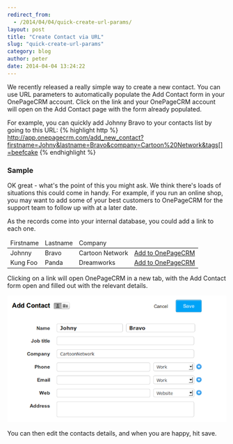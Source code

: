```yaml
---
redirect_from:
  - /2014/04/04/quick-create-url-params/
layout: post
title: "Create Contact via URL"
slug: "quick-create-url-params"
category: blog
author: peter
date: 2014-04-04 13:24:22
---
```


We recently released a really simple way to create a new contact.
You can use URL parameters to automatically populate the Add Contact form in your OnePageCRM account.
Click on the link and your OnePageCRM account will open on the Add Contact page with the form already populated.

For example, you can quickly add Johnny Bravo to your contacts list by going to this URL:
{% highlight http %}
http://app.onepagecrm.com/add_new_contact?firstname=Johny&lastname=Bravo&company=Cartoon%20Network&tags[]=beefcake
{% endhighlight %}

### Sample
OK great - what's the point of this you might ask.  We think there's loads of situations this could come in handy. For example, if you run an online shop, you may want to add some of your best customers to OnePageCRM for the support team to follow up with at a later date.

As the records come into your internal database, you could add a link to each one.

<table class="table">
  <thead>
    <tr>
      <td>
        Firstname
      </td>
      <td>
        Lastname
      </td>
      <td>
        Company
      </td>
    </tr>
  </thead>
  <tbody>
    <tr>
      <td>
        Johnny
      </td>
      <td>
        Bravo
      </td>
      <td>
        Cartoon Network
      </td>
      <td>
        <a target="blank" href="http://app.onepagecrm.com/add_new_contact?firstname=Johny&lastname=Bravo&company=Cartoon%20Network">Add to OnePageCRM </a>
      </td>
    </tr>
    <tr>
      <td>
        Kung Foo
      </td>
      <td>
        Panda
      </td>
      <td>
        Dreamworks
      </td>
      <td>
        <a target="blank" href="http://app.onepagecrm.com/add_new_contact?firstname=Kung%20Foo&lastname=Panda&company=Dreamworks">Add to OnePageCRM </a>
      </td>
    </tr>
  </tbody>
</table>

Clicking on a link will open OnePageCRM in a new tab, with the Add Contact form open and filled out with the relevant details.

<img alt="Make a quick Contact"  class="img-responsive" src="/assets/images/quickcontact.png"/>

You can then edit the contacts details, and when you are happy, hit save.